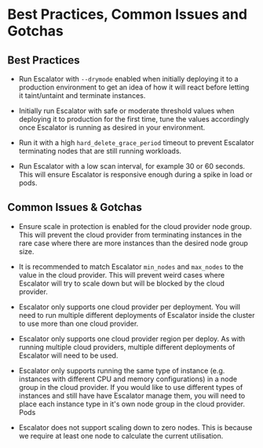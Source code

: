 # Best Practices, Common Issues and Gotchas

## Best Practices

 - Run Escalator with `--drymode` enabled when initially deploying it to a production environment to get an idea of
   how it will react before letting it taint/untaint and terminate instances.

 - Initially run Escalator with safe or moderate threshold values when deploying it to production for the first time,
   tune the values accordingly once Escalator is running as desired in your environment.

 - Run it with a high `hard_delete_grace_period` timeout to prevent Escalator terminating nodes that are
   still running workloads.

 - Run Escalator with a low scan interval, for example 30 or 60 seconds. This will ensure Escalator is responsive
   enough during a spike in load or pods.

## Common Issues & Gotchas

 - Ensure scale in protection is enabled for the cloud provider node group. This will prevent the cloud provider from
   terminating instances in the rare case where there are more instances than the desired node group size.

 - It is recommended to match Escalator `min_nodes` and `max_nodes` to the value in the cloud provider. This will 
   prevent weird cases where Escalator will try to scale down but will be blocked by the cloud provider.

 - Escalator only supports one cloud provider per deployment. You will need to run multiple different deployments of 
   Escalator inside the cluster to use more than one cloud provider.

 - Escalator only supports one cloud provider region per deploy. As with running multiple cloud providers, multiple
   different deployments of Escalator will need to be used.

 - Escalator only supports running the same type of instance (e.g. instances with different CPU and memory
   configurations) in a node group in the cloud provider. If you would like to use different types of instances and
   still have have Escalator manage them, you will need to place each instance type in it's own node group in the
   cloud provider. Pods

 - Escalator does not support scaling down to zero nodes. This is because we require at least one node to calculate the
   current utilisation.
